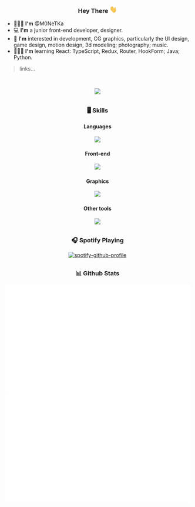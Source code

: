 <h3 align="center">
Hey There
<img src="https://raw.githubusercontent.com/danielcshn/danielcshn/master/icons/wave.gif" width="20" height="20">
</h3>

- 🙋🏻‍♂️ **I'm** @M0NeTKa
- 💻 **I'm** a junior front-end developer, designer.
- 💜 **I'm** interested in development, CG graphics, particularly the UI design, game design, motion design, 3d modeling; photography; music.
- 👨🏻‍🎓 **I'm** learning React: TypeScript, Redux, Router, HookForm; Java; Python.

> links...
<!-- добавить еще иконок -->

<br>

<div align="center">
 
![](https://komarev.com/ghpvc/?username=m0netka&color=34324a&label=Profile+Views&style=for-the-badge)
 
</div>

## 

<div align="center">
 <h3>🖥️ Skills</h3>
 
 <h4>Languages</h4>
  <a href="https://skillicons.dev">
    <img src="https://skillicons.dev/icons?i=js,ts,python,java,mysql" />
  </a>
 <h4>Front-end</h4>
  <a href="https://skillicons.dev">
    <img src="https://skillicons.dev/icons?i=html,css,sass,bootstrap,react,redux,vite" />
  </a>
 <h4>Graphics</h4>
  <a href="https://skillicons.dev">
    <img src="https://skillicons.dev/icons?i=figma,ps,ae,pr,blender" />
  </a>
 <h4>Other tools</h4>
  <a href="https://skillicons.dev">
    <img src="https://skillicons.dev/icons?i=idea,au,git,github" />
  </a>
 
</div>

<!-- ![status](https://nocache.advaith.workers.dev?url=https://img.shields.io/endpoint?url=https://dev.discordprofiles.me/api/badge/status/305655865627770881?simple=true) -->
<!-- ![playing](https://nocache.advaith.workers.dev?url=https://img.shields.io/endpoint?url=https://dev.discordprofiles.me/api/badge/playing/305655865627770881) -->

## 

<div align="center">
 <h3>🎧 Spotify Playing</h3>

[![spotify-github-profile](https://spotify-github-profile.vercel.app/api/view?uid=2icodfechvl9zg7076ulr81f6&cover_image=true&theme=novatorem&bar_color=53b14f&bar_color_cover=true)](https://spotify-github-profile.vercel.app/api/view?uid=2icodfechvl9zg7076ulr81f6&redirect=true)

</div>

## 

<div align="center">
 <h3>📊 Github Stats</h3>
  
![](https://github.com/m0netka/github-stats/blob/master/generated/overview.svg#gh-dark-mode-only)
![](https://github.com/m0netka/github-stats/blob/master/generated/languages.svg#gh-dark-mode-only)

</div>
